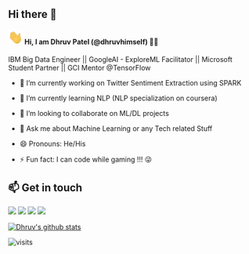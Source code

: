 ## Hi there 👋
#### <img src="https://raw.githubusercontent.com/ABSphreak/ABSphreak/master/gifs/Hi.gif" width="30px"> Hi, I am Dhruv Patel (@dhruvhimself) 👨‍💻

IBM Big Data Engineer || GoogleAI - ExploreML Facilitator || Microsoft Student Partner || GCI Mentor @TensorFlow




<!--
**dhruvbpatel/dhruvbpatel** is a ✨ _special_ ✨ repository because its `README.md` (this file) appears on your GitHub profile.

Here are some ideas to get you started:
-->
- 🔭 I’m currently working on Twitter Sentiment Extraction using SPARK
- 🌱 I’m currently learning NLP (NLP specialization on coursera)
- 👯 I’m looking to collaborate on ML/DL projects
- 💬 Ask me about Machine Learning or any Tech related Stuff

- 😄 Pronouns: He/His
- ⚡ Fun fact: I can code while gaming !!! 😜

## 📫 Get in touch


<!-- - 📫 How to reach me: [Twitter - @dhruvhimself](https://twitter.com/dhruvhimself) , [LinkedIn - Dhruv Patel](https://www.linkedin.com/in/dhruv-patel-1057/) -->


[<img src="https://img.shields.io/badge/twitter-%231DA1F2.svg?&style=for-the-badge&logo=twitter&logoColor=white" />](https://twitter.com/dhruvhimself) [<img src="https://img.shields.io/badge/medium-%2312100E.svg?&style=for-the-badge&logo=medium&logoColor=white" />](https://medium.com/@dhruvhimself)  [<img src="https://img.shields.io/badge/linkedin-%230077B5.svg?&style=for-the-badge&logo=linkedin&logoColor=white" />](https://www.linkedin.com/in/dhruv-patel-1057/) [<img src = "https://img.shields.io/badge/instagram-%23E4405F.svg?&style=for-the-badge&logo=instagram&logoColor=white">](https://www.instagram.com/dhruvhimself/) 


<!--
- LinkedIn - [Dhruv Patel](https://www.linkedin.com/in/dhruv-patel-1057/)
- Twitter - [@dhruvhimself](https://twitter.com/dhruvhimself)

-->

[![Dhruv's github stats](https://github-readme-stats.vercel.app/api?username=dhruvbpatel)](https://github.com/anuraghazra/github-readme-stats)

![visits](https://visitor-badge.laobi.icu/badge?page_id=dhruvhimself.visitor-badge)
